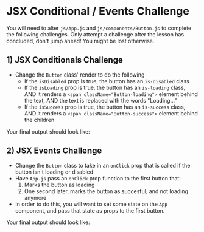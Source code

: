 # JSX Conditional / Events Challenge

You will need to alter `js/App.js` and `js/components/Button.js` to complete the
following challenges. Only attempt a challenge after the lesson has concluded,
don't jump ahead! You might be lost otherwise.

## 1) JSX Conditionals Challenge

* Change the `Button` class' render to do the following
	* If the `isDisabled` prop is true, the button has an `is-disabled` class
	* If the `isLoading` prop is true, the button has an `is-loading` class, AND
	it renders a `<span className="Button-loading">` element behind the text, AND
	the text is replaced with the words "Loading..."
	* If the `isSuccess` prop is true, the button has an `is-success` class, AND
	it renders a `<span className="Button-success">` element behind the children


Your final output should look like:

## 2) JSX Events Challenge

* Change the `Button` class to take in an `onClick` prop that is called if the
button isn't loading or disabled
* Have `App.js` pass an `onClick` prop function to the first button that:
	1. Marks the button as loading
	2. One second later, marks the button as succesful, and not loading anymore
* In order to do this, you will want to set some state on the `App` component,
and pass that state as props to the first button.

Your final output should look like:
